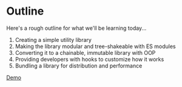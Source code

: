 # Outline

Here's a rough outline for what we'll be learning today...

1. Creating a simple utility library
2. Making the library modular and tree-shakeable with ES modules
3. Converting it to a chainable, immutable library with OOP
4. Providing developers with hooks to customize how it works
5. Bundling a library for distribution and performance

[Demo]( https://raw.githack.com/cferdinandi/frontend-horse-js-library/main/index.html )
